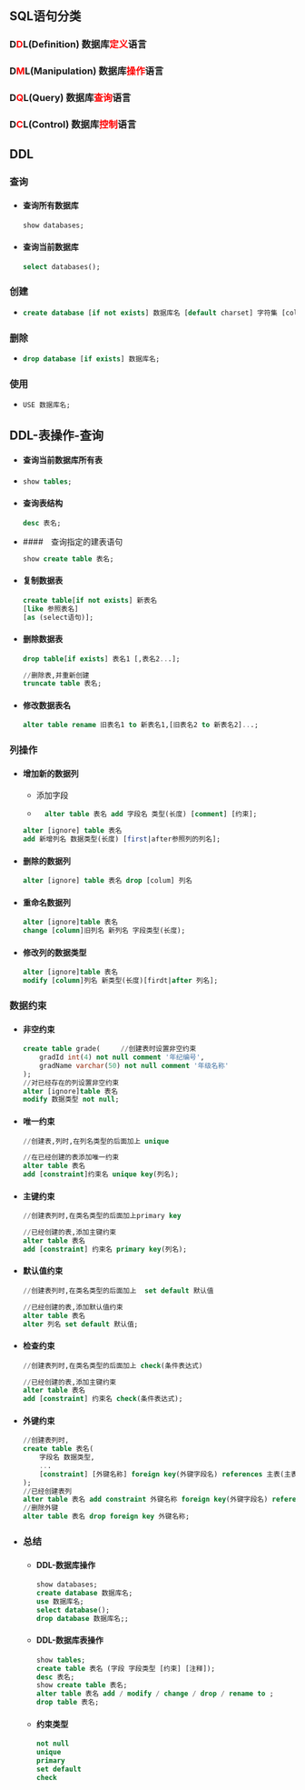 ## SQL语句分类

### D<font color=Red>D</font>L(Definition)			数据库<font color=Red>定义</font>语言

### D<font color=Red>M</font>L(Manipulation)	 数据库<font color=Red>操作</font>语言

### D<font color=Red>Q</font>L(Query)					数据库<font color=Red>查询</font>语言

### D<font color=Red>C</font>L(Control)				  数据库<font color=Red>控制</font>语言



## DDL

### 查询

- #### 查询所有数据库

  ```sql
  show databases;
  ```

- #### 查询当前数据库

  ```sql
  select databases();
  ```

  

### 创建

- ```sql
  create database [if not exists] 数据库名 [default charset] 字符集 [collate 排序规则];
  ```

### 删除

- ```sql
  drop database [if exists] 数据库名;
  ```

### 使用

- ```
  USE 数据库名;
  ```

  

## DDL-表操作-查询

- #### 查询当前数据库所有表

- ```sql
  show tables;
  ```
  
- #### 查询表结构

  ``` sql
  desc 表名;
  ```

- ####　查询指定的建表语句

  ```sql
  show create table 表名;
  ```


- #### 复制数据表

    ```sql
    create table[if not exists] 新表名
    [like 参照表名]
    [as (select语句)];
    ```
- #### 删除数据表

    ```sql
    drop table[if exists] 表名1 [,表名2...];
    
    //删除表,并重新创建
    truncate table 表名;
    ```
- #### 修改数据表名

    ``` sql
    alter table rename 旧表名1 to 新表名1,[旧表名2 to 新表名2]...;
    ```

### 列操作

- #### 增加新的数据列

    - 添加字段

    - ```sql
        alter table 表名 add 字段名 类型(长度) [comment] [约束];
        ```

    ```sql
    alter [ignore] table 表名
    add 新增列名 数据类型(长度) [first|after参照列的列名];
    ```

- #### 删除的数据列

    ```sql
    alter [ignore] table 表名 drop [colum] 列名
    ```


- #### 重命名数据列

    ```sql
    alter [ignore]table 表名
    change [column]旧列名 新列名 字段类型(长度);
    ```

- #### 修改列的数据类型

    ```sql
    alter [ignore]table 表名
    modify [column]列名 新类型(长度)[firdt|after 列名];
    ```

### 数据约束

- #### 非空约束

    ```sql
    create table grade(		//创建表时设置非空约束
    	gradId int(4) not null comment '年纪编号',
        gradName varchar(50) not null comment '年级名称'
    );
    //对已经存在的列设置非空约束
    alter [ignore]table 表名
    modify 数据类型 not null;
    ```

- #### 唯一约束
    ```sql
    //创建表,列时,在列名类型的后面加上 unique 
    
    //在已经创建的表添加唯一约束
    alter table 表名
    add [constraint]约束名 unique key(列名);
    ```
- #### 主键约束

     ```sql
    //创建表列时,在类名类型的后面加上primary key
    
    //已经创建的表,添加主键约束
    alter table 表名
    add [constraint] 约束名 primary key(列名);
    ```
- #### 默认值约束

    ```sql
    //创建表列时,在类名类型的后面加上  set default 默认值
    
    //已经创建的表,添加默认值约束
    alter table 表名
    alter 列名 set default 默认值;
    ```

- #### 检查约束

    ```sql
    //创建表列时,在类名类型的后面加上 check(条件表达式)
    
    //已经创建的表,添加主键约束
    alter table 表名
    add [constraint] 约束名 check(条件表达式);
    ```


- #### 外键约束

    ```sql
    //创建表列时,
    create table 表名(
    	字段名 数据类型,
    	...
    	[constraint] [外键名称] foreign key(外键字段名) references 主表(主表列名)
    );
    //已经创建表列
    alter table 表名 add constraint 外键名称 foreign key(外键字段名) references 主表(主表列名);
    //删除外键
    alter table 表名 drop foreign key 外键名称;
    ```
    

- ### 总结

    - #### DDL-数据库操作

        ```sql
        show databases;
        create database 数据库名;
        use 数据库名;
        select database();
        drop database 数据库名;;
        ```

    - #### DDL-数据库表操作

        ``` sql
        show tables;
        create table 表名 (字段 字段类型 [约束] [注释]);
        desc 表名;
        show create table 表名;
        alter table 表名 add / modify / change / drop / rename to ;
        drop table 表名;
        ```

    - #### 约束类型

        ```sql
        not null
        unique
        primary
        set default
        check
        ```

        

    

    

    

    




